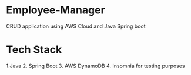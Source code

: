 # Employee-Manager

CRUD application using AWS Cloud and Java Spring boot

# Tech Stack #
1.Java
2. Spring Boot
3. AWS DynamoDB
4. Insomnia for testing purposes
